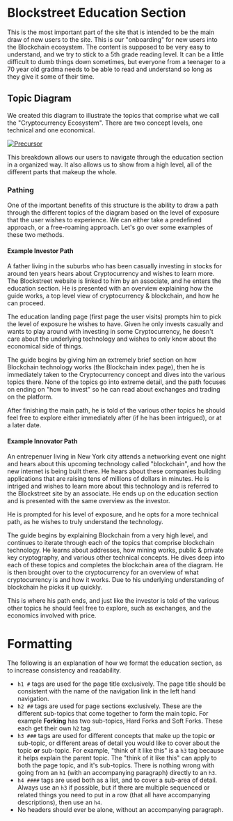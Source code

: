# Blockstreet Education Section
This is the most important part of the site that is intended to be the main draw of new users to the site. This is our "onboarding" for new users into the Blockchain ecosystem. The content is supposed to be very easy to understand, and we try to stick to a 5th grade reading level. It can be a little difficult to dumb things down sometimes, but everyone from a teenager to a 70 year old gradma needs to be able to read and understand so long as they give it some of their time.

## Topic Diagram
We created this diagram to illustrate the topics that comprise what we call the "Cryptocurrency Ecosystem". There are two concept levels, one technical and one economical.

[![Precursor](https://precursorapp.com/document/Education-Strategy-17592205780002.svg?auth-token=)](https://precursorapp.com/document/Education-Strategy-17592205780002)

This breakdown allows our users to navigate through the education section in a organized way. It also allows us to show from a high level, all of the different parts that makeup the whole.

### Pathing
One of the important benefits of this structure is the ability to draw a path through the different topics of the diagram based on the level of exposure that the user wishes to experience. We can either take a predefined approach, or a free-roaming approach. Let's go over some examples of these two methods.

#### Example Investor Path
A father living in the suburbs who has been casually investing in stocks for around ten years hears about Cryptocurrency and wishes to learn more. The Blockstreet website is linked to him by an associate, and he enters the education section. He is presented with an overview explaining how the guide works, a top level view of cryptocurrency & blockchain, and how he can proceed.

The education landing page (first page the user visits) prompts him to pick the level of exposure he wishes to have. Given he only invests casually and wants to play around with investing in some Cryptocurrency, he doesn't care about the underlying technology and wishes to only know about the economical side of things.

The guide begins by giving him an extremely brief section on how Blockchain technology works (the Blockchain index page), then he is immediately taken to the Cryptocurrency concept and dives into the various topics there. None of the topics go into extreme detail, and the path focuses on ending on "how to invest" so he can read about exchanges and trading on the platform.

After finishing the main path, he is told of the various other topics he should feel free to explore either immediately after (if he has been intrigued), or at a later date.

#### Example Innovator Path
An entrepenuer living in New York city attends a networking event one night and hears about this upcoming technology called "blockchain", and how the new internet is being built there. He hears about these companies building applications that are raising tens of millions of dollars in minutes. He is intriged and wishes to learn more about this technology and is referred to the Blockstreet site by an associate. He ends up on the education section and is presented with the same overview as the investor.

He is prompted for his level of exposure, and he opts for a more technical path, as he wishes to truly understand the technology.

The guide begins by explaining Blockchain from a very high level, and continues to iterate through each of the topics that comprise blockchain technology. He learns about addresses, how mining works, public & private key cryptography, and various other technical concepts. He dives deep into each of these topics and completes the blockchain area of the diagram. He is then brought over to the cryptocurrency for an overview of what cryptocurrency is and how it works. Due to his underlying understanding of blockchain he picks it up quickly.

This is where his path ends, and just like the investor is told of the various other topics he should feel free to explore, such as exchanges, and the economics involved with price.

# Formatting
The following is an explanation of how we format the education section, as to increase consistency and readability.
- `h1 #` tags are used for the page title exclusively. The page title should be consistent with the name of the navigation link in the left hand navigation.
- `h2 ##` tags are used for page sections exclusively. These are the different sub-topics that come together to form the main topic. For example **Forking** has two sub-topics, Hard Forks and Soft Forks. These each get their own `h2` tag.
- `h3 ###` tags are used for different concepts that make up the topic **or** sub-topic, or different areas of detail you would like to cover about the topic **or** sub-topic. For example, "think of it like this" is a `h3` tag because it helps explain the parent topic. The "think of it like this" can apply to both the page topic, and it's sub-topics. There is nothing wrong with going from an `h1` (with an accompanying paragraph) directly to an `h3`.
- `h4 ####` tags are used both as a list, and to cover a sub-area of detail. Always use an `h3` if possible, but if there are multiple sequenced or related things you need to put in a row (that all have accompanying descriptions), then use an `h4`.
- No headers should ever be alone, without an accompanying paragraph.
